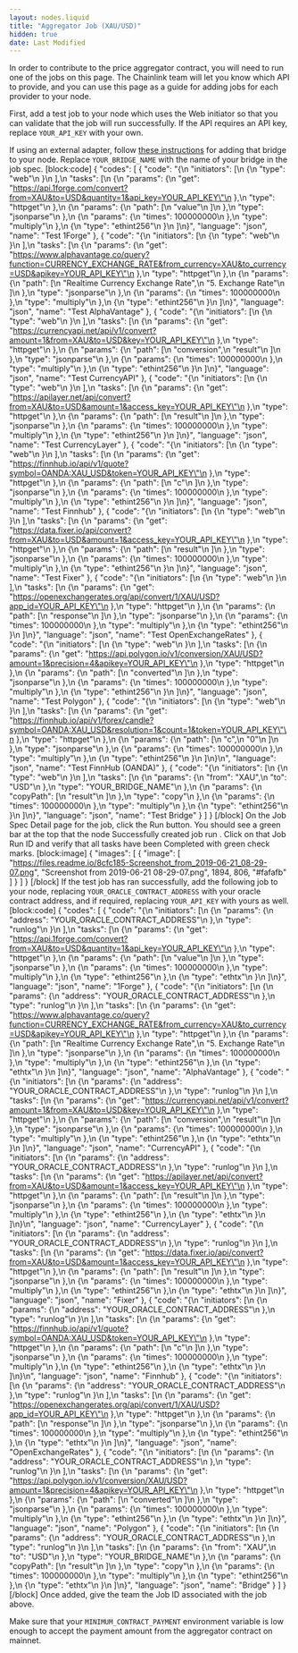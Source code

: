 ```yaml
---
layout: nodes.liquid
title: "Aggregator Job (XAU/USD)"
hidden: true
date: Last Modified
---
```

In order to contribute to the price aggregator contract, you will need to run one of the jobs on this page. The Chainlink team will let you know which API to provide, and you can use this page as a guide for adding jobs for each provider to your node.

First, add a test job to your node which uses the Web initiator so that you can validate that the job will run successfully. If the API requires an API key, replace `YOUR_API_KEY` with your own.

If using an external adapter, follow [these instructions](../node-operators) for adding that bridge to your node. Replace `YOUR_BRIDGE_NAME` with the name of your bridge in the job spec.
[block:code]
{
  "codes": [
    {
      "code": "{\n    \"initiators\": [\n        {\n            \"type\": \"web\"\n        }\n    ],\n    \"tasks\": [\n        {\n            \"params\": {\n                \"get\": \"https://api.1forge.com/convert?from=XAU&to=USD&quantity=1&api_key=YOUR_API_KEY\"\n            },\n            \"type\": \"httpget\"\n        },\n        {\n            \"params\": {\n                \"path\": [\n                    \"value\"\n                ]\n            },\n            \"type\": \"jsonparse\"\n        },\n        {\n            \"params\": {\n                \"times\": 100000000\n            },\n            \"type\": \"multiply\"\n        },\n        {\n            \"type\": \"ethint256\"\n        }\n    ]\n}",
      "language": "json",
      "name": "Test 1Forge"
    },
    {
      "code": "{\n    \"initiators\": [\n        {\n            \"type\": \"web\"\n        }\n    ],\n    \"tasks\": [\n        {\n            \"params\": {\n                \"get\": \"https://www.alphavantage.co/query?function=CURRENCY_EXCHANGE_RATE&from_currency=XAU&to_currency=USD&apikey=YOUR_API_KEY\"\n            },\n            \"type\": \"httpget\"\n        },\n        {\n            \"params\": {\n                \"path\": [\n                    \"Realtime Currency Exchange Rate\",\n                    \"5. Exchange Rate\"\n                ]\n            },\n            \"type\": \"jsonparse\"\n        },\n        {\n            \"params\": {\n                \"times\": 100000000\n            },\n            \"type\": \"multiply\"\n        },\n        {\n            \"type\": \"ethint256\"\n        }\n    ]\n}",
      "language": "json",
      "name": "Test AlphaVantage"
    },
    {
      "code": "{\n    \"initiators\": [\n        {\n            \"type\": \"web\"\n        }\n    ],\n    \"tasks\": [\n        {\n            \"params\": {\n                \"get\": \"https://currencyapi.net/api/v1/convert?amount=1&from=XAU&to=USD&key=YOUR_API_KEY\"\n            },\n            \"type\": \"httpget\"\n        },\n        {\n            \"params\": {\n                \"path\": [\n                    \"conversion\",\n                    \"result\"\n                ]\n            },\n            \"type\": \"jsonparse\"\n        },\n        {\n            \"params\": {\n                \"times\": 100000000\n            },\n            \"type\": \"multiply\"\n        },\n        {\n            \"type\": \"ethint256\"\n        }\n    ]\n}",
      "language": "json",
      "name": "Test CurrencyAPI"
    },
    {
      "code": "{\n    \"initiators\": [\n        {\n            \"type\": \"web\"\n        }\n    ],\n    \"tasks\": [\n        {\n            \"params\": {\n                \"get\": \"https://apilayer.net/api/convert?from=XAU&to=USD&amount=1&access_key=YOUR_API_KEY\"\n            },\n            \"type\": \"httpget\"\n        },\n        {\n            \"params\": {\n                \"path\": [\n                    \"result\"\n                ]\n            },\n            \"type\": \"jsonparse\"\n        },\n        {\n            \"params\": {\n                \"times\": 100000000\n            },\n            \"type\": \"multiply\"\n        },\n        {\n            \"type\": \"ethint256\"\n        }\n    ]\n}",
      "language": "json",
      "name": "Test CurrencyLayer"
    },
    {
      "code": "{\n    \"initiators\": [\n        {\n            \"type\": \"web\"\n        }\n    ],\n    \"tasks\": [\n        {\n            \"params\": {\n                \"get\": \"https://finnhub.io/api/v1/quote?symbol=OANDA:XAU_USD&token=YOUR_API_KEY\"\n            },\n            \"type\": \"httpget\"\n        },\n        {\n            \"params\": {\n                \"path\": [\n                    \"c\"\n                ]\n            },\n            \"type\": \"jsonparse\"\n        },\n        {\n            \"params\": {\n                \"times\": 100000000\n            },\n            \"type\": \"multiply\"\n        },\n        {\n            \"type\": \"ethint256\"\n        }\n    ]\n}",
      "language": "json",
      "name": "Test Finnhub"
    },
    {
      "code": "{\n    \"initiators\": [\n        {\n            \"type\": \"web\"\n        }\n    ],\n    \"tasks\": [\n        {\n            \"params\": {\n                \"get\": \"https://data.fixer.io/api/convert?from=XAU&to=USD&amount=1&access_key=YOUR_API_KEY\"\n            },\n            \"type\": \"httpget\"\n        },\n        {\n            \"params\": {\n                \"path\": [\n                    \"result\"\n                ]\n            },\n            \"type\": \"jsonparse\"\n        },\n        {\n            \"params\": {\n                \"times\": 100000000\n            },\n            \"type\": \"multiply\"\n        },\n        {\n            \"type\": \"ethint256\"\n        }\n    ]\n}",
      "language": "json",
      "name": "Test Fixer"
    },
    {
      "code": "{\n    \"initiators\": [\n        {\n            \"type\": \"web\"\n        }\n    ],\n    \"tasks\": [\n        {\n            \"params\": {\n                \"get\": \"https://openexchangerates.org/api/convert/1/XAU/USD?app_id=YOUR_API_KEY\"\n            },\n            \"type\": \"httpget\"\n        },\n        {\n            \"params\": {\n                \"path\": [\n                    \"response\"\n                ]\n            },\n            \"type\": \"jsonparse\"\n        },\n        {\n            \"params\": {\n                \"times\": 100000000\n            },\n            \"type\": \"multiply\"\n        },\n        {\n            \"type\": \"ethint256\"\n        }\n    ]\n}",
      "language": "json",
      "name": "Test OpenExchangeRates"
    },
    {
      "code": "{\n    \"initiators\": [\n        {\n            \"type\": \"web\"\n        }\n    ],\n    \"tasks\": [\n        {\n            \"params\": {\n                \"get\": \"https://api.polygon.io/v1/conversion/XAU/USD?amount=1&precision=4&apikey=YOUR_API_KEY\"\n            },\n            \"type\": \"httpget\"\n        },\n        {\n            \"params\": {\n                \"path\": [\n                    \"converted\"\n                ]\n            },\n            \"type\": \"jsonparse\"\n        },\n        {\n            \"params\": {\n                \"times\": 100000000\n            },\n            \"type\": \"multiply\"\n        },\n        {\n            \"type\": \"ethint256\"\n        }\n    ]\n}",
      "language": "json",
      "name": "Test Polygon"
    },
    {
      "code": "{\n    \"initiators\": [\n        {\n            \"type\": \"web\"\n        }\n    ],\n    \"tasks\": [\n        {\n            \"params\": {\n                \"get\": \"https://finnhub.io/api/v1/forex/candle?symbol=OANDA:XAU_USD&resolution=1&count=1&token=YOUR_API_KEY\"\n            },\n            \"type\": \"httpget\"\n        },\n        {\n            \"params\": {\n                \"path\": [\n                    \"c\",\n                    \"0\"\n                ]\n            },\n            \"type\": \"jsonparse\"\n        },\n        {\n            \"params\": {\n                \"times\": 100000000\n            },\n            \"type\": \"multiply\"\n        },\n        {\n            \"type\": \"ethint256\"\n        }\n    ]\n}\n",
      "language": "json",
      "name": "Test FinnHub (OANDA)"
    },
    {
      "code": "{\n    \"initiators\": [\n        {\n            \"type\": \"web\"\n        }\n    ],\n    \"tasks\": [\n        {\n            \"params\": {\n                \"from\": \"XAU\",\n                \"to\": \"USD\"\n            },\n            \"type\": \"YOUR_BRIDGE_NAME\"\n        },\n        {\n            \"params\": {\n                \"copyPath\": [\n                    \"result\"\n                ]\n            },\n            \"type\": \"copy\"\n        },\n        {\n            \"params\": {\n                \"times\": 100000000\n            },\n            \"type\": \"multiply\"\n        },\n        {\n            \"type\": \"ethint256\"\n        }\n    ]\n}",
      "language": "json",
      "name": "Test Bridge"
    }
  ]
}
[/block]
On the Job Spec Detail page for the job, click the Run button. You should see a green bar at the top that the node Successfully created job run <JobRunID>. Click on that Job Run ID and verify that all tasks have been Completed with green check marks.
[block:image]
{
  "images": [
    {
      "image": [
        "https://files.readme.io/8cfc185-Screenshot_from_2019-06-21_08-29-07.png",
        "Screenshot from 2019-06-21 08-29-07.png",
        1894,
        806,
        "#fafafb"
      ]
    }
  ]
}
[/block]
If the test job has ran successfully, add the following job to your node, replacing `YOUR_ORACLE_CONTRACT_ADDRESS` with your oracle contract address, and if required, replacing `YOUR_API_KEY` with yours as well.
[block:code]
{
  "codes": [
    {
      "code": "{\n    \"initiators\": [\n        {\n            \"params\": {\n                \"address\": \"YOUR_ORACLE_CONTRACT_ADDRESS\"\n            },\n            \"type\": \"runlog\"\n        }\n    ],\n    \"tasks\": [\n        {\n            \"params\": {\n                \"get\": \"https://api.1forge.com/convert?from=XAU&to=USD&quantity=1&api_key=YOUR_API_KEY\"\n            },\n            \"type\": \"httpget\"\n        },\n        {\n            \"params\": {\n                \"path\": [\n                    \"value\"\n                ]\n            },\n            \"type\": \"jsonparse\"\n        },\n        {\n            \"params\": {\n                \"times\": 100000000\n            },\n            \"type\": \"multiply\"\n        },\n        {\n            \"type\": \"ethint256\"\n        },\n        {\n            \"type\": \"ethtx\"\n        }\n    ]\n}",
      "language": "json",
      "name": "1Forge"
    },
    {
      "code": "{\n    \"initiators\": [\n        {\n            \"params\": {\n                \"address\": \"YOUR_ORACLE_CONTRACT_ADDRESS\"\n            },\n            \"type\": \"runlog\"\n        }\n    ],\n    \"tasks\": [\n        {\n            \"params\": {\n                \"get\": \"https://www.alphavantage.co/query?function=CURRENCY_EXCHANGE_RATE&from_currency=XAU&to_currency=USD&apikey=YOUR_API_KEY\"\n            },\n            \"type\": \"httpget\"\n        },\n        {\n            \"params\": {\n                \"path\": [\n                    \"Realtime Currency Exchange Rate\",\n                    \"5. Exchange Rate\"\n                ]\n            },\n            \"type\": \"jsonparse\"\n        },\n        {\n            \"params\": {\n                \"times\": 100000000\n            },\n            \"type\": \"multiply\"\n        },\n        {\n            \"type\": \"ethint256\"\n        },\n        {\n            \"type\": \"ethtx\"\n        }\n    ]\n}",
      "language": "json",
      "name": "AlphaVantage"
    },
    {
      "code": "{\n    \"initiators\": [\n        {\n            \"params\": {\n                \"address\": \"YOUR_ORACLE_CONTRACT_ADDRESS\"\n            },\n            \"type\": \"runlog\"\n        }\n    ],\n    \"tasks\": [\n        {\n            \"params\": {\n                \"get\": \"https://currencyapi.net/api/v1/convert?amount=1&from=XAU&to=USD&key=YOUR_API_KEY\"\n            },\n            \"type\": \"httpget\"\n        },\n        {\n            \"params\": {\n                \"path\": [\n                    \"conversion\",\n                    \"result\"\n                ]\n            },\n            \"type\": \"jsonparse\"\n        },\n        {\n            \"params\": {\n                \"times\": 100000000\n            },\n            \"type\": \"multiply\"\n        },\n        {\n            \"type\": \"ethint256\"\n        },\n        {\n            \"type\": \"ethtx\"\n        }\n    ]\n}",
      "language": "json",
      "name": "CurrencyAPI"
    },
    {
      "code": "{\n    \"initiators\": [\n        {\n            \"params\": {\n                \"address\": \"YOUR_ORACLE_CONTRACT_ADDRESS\"\n            },\n            \"type\": \"runlog\"\n        }\n    ],\n    \"tasks\": [\n        {\n            \"params\": {\n                \"get\": \"https://apilayer.net/api/convert?from=XAU&to=USD&amount=1&access_key=YOUR_API_KEY\"\n            },\n            \"type\": \"httpget\"\n        },\n        {\n            \"params\": {\n                \"path\": [\n                    \"result\"\n                ]\n            },\n            \"type\": \"jsonparse\"\n        },\n        {\n            \"params\": {\n                \"times\": 100000000\n            },\n            \"type\": \"multiply\"\n        },\n        {\n            \"type\": \"ethint256\"\n        },\n        {\n            \"type\": \"ethtx\"\n        }\n    ]\n}\n",
      "language": "json",
      "name": "CurrencyLayer"
    },
    {
      "code": "{\n    \"initiators\": [\n        {\n            \"params\": {\n                \"address\": \"YOUR_ORACLE_CONTRACT_ADDRESS\"\n            },\n            \"type\": \"runlog\"\n        }\n    ],\n    \"tasks\": [\n        {\n            \"params\": {\n                \"get\": \"https://data.fixer.io/api/convert?from=XAU&to=USD&amount=1&access_key=YOUR_API_KEY\"\n            },\n            \"type\": \"httpget\"\n        },\n        {\n            \"params\": {\n                \"path\": [\n                    \"result\"\n                ]\n            },\n            \"type\": \"jsonparse\"\n        },\n        {\n            \"params\": {\n                \"times\": 100000000\n            },\n            \"type\": \"multiply\"\n        },\n        {\n            \"type\": \"ethint256\"\n        },\n        {\n            \"type\": \"ethtx\"\n        }\n    ]\n}",
      "language": "json",
      "name": "Fixer"
    },
    {
      "code": "{\n    \"initiators\": [\n        {\n            \"params\": {\n                \"address\": \"YOUR_ORACLE_CONTRACT_ADDRESS\"\n            },\n            \"type\": \"runlog\"\n        }\n    ],\n    \"tasks\": [\n        {\n            \"params\": {\n                \"get\": \"https://finnhub.io/api/v1/quote?symbol=OANDA:XAU_USD&token=YOUR_API_KEY\"\n            },\n            \"type\": \"httpget\"\n        },\n        {\n            \"params\": {\n                \"path\": [\n                    \"c\"\n                ]\n            },\n            \"type\": \"jsonparse\"\n        },\n        {\n            \"params\": {\n                \"times\": 100000000\n            },\n            \"type\": \"multiply\"\n        },\n        {\n            \"type\": \"ethint256\"\n        },\n        {\n            \"type\": \"ethtx\"\n        }\n    ]\n}\n",
      "language": "json",
      "name": "Finnhub"
    },
    {
      "code": "{\n    \"initiators\": [\n        {\n            \"params\": {\n                \"address\": \"YOUR_ORACLE_CONTRACT_ADDRESS\"\n            },\n            \"type\": \"runlog\"\n        }\n    ],\n    \"tasks\": [\n        {\n            \"params\": {\n                \"get\": \"https://openexchangerates.org/api/convert/1/XAU/USD?app_id=YOUR_API_KEY\"\n            },\n            \"type\": \"httpget\"\n        },\n        {\n            \"params\": {\n                \"path\": [\n                    \"response\"\n                ]\n            },\n            \"type\": \"jsonparse\"\n        },\n        {\n            \"params\": {\n                \"times\": 100000000\n            },\n            \"type\": \"multiply\"\n        },\n        {\n            \"type\": \"ethint256\"\n        },\n        {\n            \"type\": \"ethtx\"\n        }\n    ]\n}",
      "language": "json",
      "name": "OpenExchangeRates"
    },
    {
      "code": "{\n    \"initiators\": [\n        {\n            \"params\": {\n                \"address\": \"YOUR_ORACLE_CONTRACT_ADDRESS\"\n            },\n            \"type\": \"runlog\"\n        }\n    ],\n    \"tasks\": [\n        {\n            \"params\": {\n                \"get\": \"https://api.polygon.io/v1/conversion/XAU/USD?amount=1&precision=4&apikey=YOUR_API_KEY\"\n            },\n            \"type\": \"httpget\"\n        },\n        {\n            \"params\": {\n                \"path\": [\n                    \"converted\"\n                ]\n            },\n            \"type\": \"jsonparse\"\n        },\n        {\n            \"params\": {\n                \"times\": 100000000\n            },\n            \"type\": \"multiply\"\n        },\n        {\n            \"type\": \"ethint256\"\n        },\n        {\n            \"type\": \"ethtx\"\n        }\n    ]\n}",
      "language": "json",
      "name": "Polygon"
    },
    {
      "code": "{\n    \"initiators\": [\n        {\n            \"params\": {\n                \"address\": \"YOUR_ORACLE_CONTRACT_ADDRESS\"\n            },\n            \"type\": \"runlog\"\n        }\n    ],\n    \"tasks\": [\n        {\n            \"params\": {\n                \"from\": \"XAU\",\n                \"to\": \"USD\"\n            },\n            \"type\": \"YOUR_BRIDGE_NAME\"\n        },\n        {\n            \"params\": {\n                \"copyPath\": [\n                    \"result\"\n                ]\n            },\n            \"type\": \"copy\"\n        },\n        {\n            \"params\": {\n                \"times\": 100000000\n            },\n            \"type\": \"multiply\"\n        },\n        {\n            \"type\": \"ethint256\"\n        },\n        {\n            \"type\": \"ethtx\"\n        }\n    ]\n}",
      "language": "json",
      "name": "Bridge"
    }
  ]
}
[/block]
Once added, give the team the Job ID associated with the job above.

Make sure that your `MINIMUM_CONTRACT_PAYMENT` environment variable is low enough to accept the payment amount from the aggregator contract on mainnet.